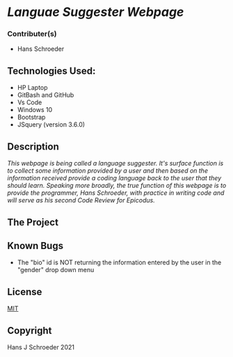 # _Languae Suggester Webpage_ #

### Contributer(s)
* Hans Schroeder

## Technologies Used:
* HP Laptop
* GitBash and GitHub
* Vs Code
* Windows 10
* Bootstrap
* JSquery (version 3.6.0)

## Description
_This webpage is being called a language suggester. It's surface function is to collect some information provided by a user and then based on the information received provide a coding language back to the user that they should learn. Speaking more broadly, the true function of this webpage is to provide the programmer, Hans Schroeder, with practice in writing code and will serve as his second Code Review for Epicodus._

## The Project

## Known Bugs
* The "bio" id is NOT returning the information entered by the user in the "gender" drop down menu

## License 
[MIT](https://choosealicense.com/licenses/mit/)

## Copyright
Hans J Schroeder 2021